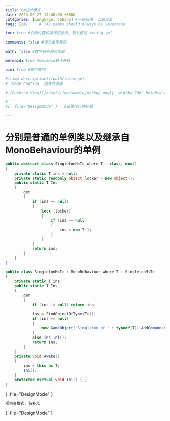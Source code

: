 ```yaml
---
title: C#设计模式
date: 2023-06-27 17:00:00 +0800
categories: [Language, CSharp] #一级目录, 二级目录
tags: [c#]     # TAG names should always be lowercase

toc: true #右侧内容位置是否显示, 默认值在_config.yml

comments: false #评论是否开启

math: false #数学符号是否加载

mermaid: true #mermaid是否开启.

pin: true #是否置顶

#![img-description](/path/to/image)
#_Image Caption_ 图片的说明

#![Desktop View](/assets/img/sample/mockup.png){: width="700" height="400" } 设置图片宽高

#```
#{: file="DesignMode" }   #设置代码块标题

---
```


<style>
hr{
  height: 4px;
  width: 100%;
  margin: 0,0,0,0;
  margin - left : auto;
  margin - right : auto;
  opacity: 100%;
  border-top: 1px dashed #ffff0080 !important;
  border-bottom: 1px dashed #00ff0080 !important;
  border-radius: 0px;
}
</style>

# 分别是普通的单例类以及继承自MonoBehaviour的单例

``` c#
public abstract class SingletonN<T> where T : class, new()
{
    private static T ins = null;
    private static readonly object locker = new object();
    public static T Ins
    {   
        get
        {
            if (ins == null)
            {
                lock (locker)
                {
                    if (ins == null)
                    {
                        ins = new T();
                    }
                }
            }
            return ins;
        }
    }
} 

public class SingletonM<T> : MonoBehaviour where T : SingletonM<T>
{
    private static T ins;
    public static T Ins
    {
        get
        {
            if (ins != null) return ins;

            ins = FindObjectOfType<T>();
            if (ins == null)
            {
                new GameObject("Singleton of " + typeof(T)).AddComponent<T>();
            }
            else ins.Ini();
            return ins;
        }
    }
    private void Awake()
    {
        ins = this as T;
        Ini();
    }
    protected virtual void Ini() { }
}
```
{: file="DesignMode" }

``` c#
观察者模式, 待补充
```
{: file="DesignMode" }
